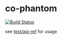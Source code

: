 co-phantom
===

[![Build Status](https://travis-ci.org/kolodny/co-phantom.svg?branch=master)](https://travis-ci.org/kolodny/co-phantom)

see [test/api-ref](test/api-ref) for usage
